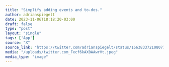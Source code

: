 ```yaml
---
title: "Simplify adding events and to-dos."
author: adrianspiegelt
date: 2023-11-06T18:18:20-03:00
draft: false
type: "post"
layout: "single"
tags: ['App']
source: "X"
source_link: "https://twitter.com/adrianspiegelt/status/1663833721080774658/photo/1"
media: "/uploads/twitter.com_Fxcf6kAX0AAwrVt.jpeg"
media_type: "image"
---
```


